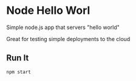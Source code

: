 # Node Hello Worl

Simple node.js app that servers "hello world"

Great for testing simple deployments to the cloud

## Run It

`npm start`
